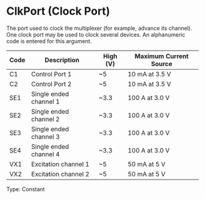 # ClkPort (Clock Port)

The port used to clock the multiplexer (for example, advance its channel). One clock port may be used to clock several devices. An alphanumeric code is entered for this argument.

| Code | Description            | High (V) | Maximum Current Source |
| ---- | ---------------------- | -------- | ---------------------- |
| C1   | Control Port 1         | ~5       | 10 mA at 3.5 V         |
| C2   | Control Port 2         | ~5       | 10 mA at 3.5 V         |
| SE1  | Single ended channel 1 | ~3.3     | 100 A at 3.0 V         |
| SE2  | Single ended channel 2 | ~3.3     | 100 A at 3.0 V         |
| SE3  | Single ended channel 3 | ~3.3     | 100 A at 3.0 V         |
| SE4  | Single ended channel 4 | ~3.3     | 100 A at 3.0 V         |
| VX1  | Excitation channel 1   | ~5       | 50 mA at 5 V           |
| VX2  | Excitation channel 2   | ~5       | 50 mA at 5 V           |

Type: Constant
